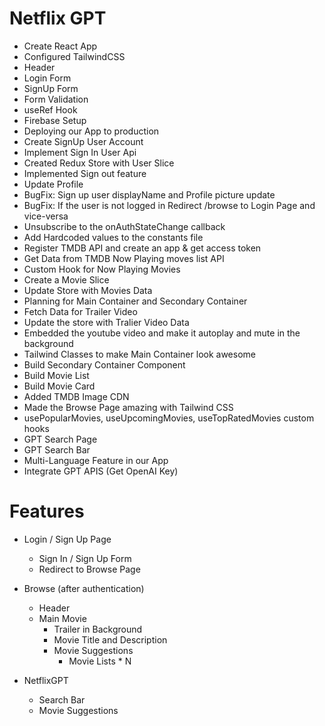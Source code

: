 # Netflix GPT

- Create React App
- Configured TailwindCSS
- Header
- Login Form
- SignUp Form
- Form Validation
- useRef Hook
- Firebase Setup
- Deploying our App to production
- Create SignUp User Account
- Implement Sign In User Api
- Created Redux Store with User Slice
- Implemented Sign out feature
- Update Profile
- BugFix: Sign up user displayName and Profile picture update
- BugFix: If the user is not logged in Redirect /browse to Login Page and vice-versa
- Unsubscribe to the onAuthStateChange callback
- Add Hardcoded values to the constants file
- Register TMDB API and create an app & get access token
- Get Data from TMDB Now Playing moves list API
- Custom Hook for Now Playing Movies
- Create a Movie Slice
- Update Store with Movies Data
- Planning for Main Container and Secondary Container
- Fetch Data for Trailer Video
- Update the store with Tralier Video Data
- Embedded the youtube video and make it autoplay and mute in the background
- Tailwind Classes to make Main Container look awesome
- Build Secondary Container Component
- Build Movie List
- Build Movie Card
- Added TMDB Image CDN
- Made the Browse Page amazing with Tailwind CSS
- usePopularMovies, useUpcomingMovies, useTopRatedMovies custom hooks
- GPT Search Page
- GPT Search Bar
- Multi-Language Feature in our App
- Integrate GPT APIS (Get OpenAI Key)

# Features

- Login / Sign Up Page
  - Sign In / Sign Up Form
  - Redirect to Browse Page
- Browse (after authentication)

  - Header
  - Main Movie
    - Trailer in Background
    - Movie Title and Description
    - Movie Suggestions
      - Movie Lists \* N

- NetflixGPT
  - Search Bar
  - Movie Suggestions
